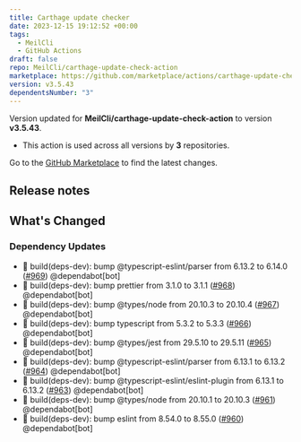 ```yaml
---
title: Carthage update checker
date: 2023-12-15 19:12:52 +00:00
tags:
  - MeilCli
  - GitHub Actions
draft: false
repo: MeilCli/carthage-update-check-action
marketplace: https://github.com/marketplace/actions/carthage-update-checker
version: v3.5.43
dependentsNumber: "3"
---
```



Version updated for **MeilCli/carthage-update-check-action** to version **v3.5.43**.
- This action is used across all versions by **3** repositories.

Go to the [GitHub Marketplace](https://github.com/marketplace/actions/carthage-update-checker) to find the latest changes.

## Release notes

## What's Changed
### Dependency Updates
- :green_book: build(deps-dev): bump @typescript-eslint/parser from 6.13.2 to 6.14.0 ([#969](https://github.com/MeilCli/carthage-update-check-action/pull/969)) @dependabot[bot]
- :green_book: build(deps-dev): bump prettier from 3.1.0 to 3.1.1 ([#968](https://github.com/MeilCli/carthage-update-check-action/pull/968)) @dependabot[bot]
- :green_book: build(deps-dev): bump @types/node from 20.10.3 to 20.10.4 ([#967](https://github.com/MeilCli/carthage-update-check-action/pull/967)) @dependabot[bot]
- :green_book: build(deps-dev): bump typescript from 5.3.2 to 5.3.3 ([#966](https://github.com/MeilCli/carthage-update-check-action/pull/966)) @dependabot[bot]
- :green_book: build(deps-dev): bump @types/jest from 29.5.10 to 29.5.11 ([#965](https://github.com/MeilCli/carthage-update-check-action/pull/965)) @dependabot[bot]
- :green_book: build(deps-dev): bump @typescript-eslint/parser from 6.13.1 to 6.13.2 ([#964](https://github.com/MeilCli/carthage-update-check-action/pull/964)) @dependabot[bot]
- :green_book: build(deps-dev): bump @typescript-eslint/eslint-plugin from 6.13.1 to 6.13.2 ([#963](https://github.com/MeilCli/carthage-update-check-action/pull/963)) @dependabot[bot]
- :green_book: build(deps-dev): bump @types/node from 20.10.1 to 20.10.3 ([#961](https://github.com/MeilCli/carthage-update-check-action/pull/961)) @dependabot[bot]
- :green_book: build(deps-dev): bump eslint from 8.54.0 to 8.55.0 ([#960](https://github.com/MeilCli/carthage-update-check-action/pull/960)) @dependabot[bot]
